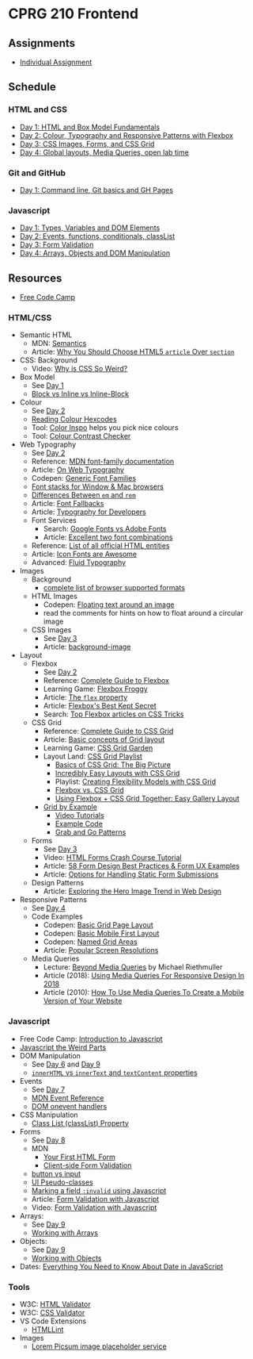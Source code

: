 # CPRG 210 Frontend
## Assignments
- [Individual Assignment](assignments/individual-assignment.md)

## Schedule
### HTML and CSS
- [Day 1: HTML and Box Model Fundamentals](days/d01/README.md)
- [Day 2: Colour, Typography and Responsive Patterns with Flexbox](days/d02/README.md)
- [Day 3: CSS Images, Forms, and CSS Grid](days/d03/README.md)
- [Day 4: Global layouts, Media Queries, open lab time](days/d04/README.md)

### Git and GitHub
- [Day 1: Command line, Git basics and GH Pages](days/d05/README.md)

### Javascript
- [Day 1: Types, Variables and DOM Elements](days/d06/README.md)
- [Day 2: Events, functions, conditionals, classList](days/d07/README.md)
- [Day 3: Form Validation](days/d08/README.md)
- [Day 4: Arrays, Objects and DOM Manipulation](days/d09/README.md)

## Resources
- [Free Code Camp](https://www.freecodecamp.org/learn/)

### HTML/CSS
- Semantic HTML
  - MDN: [Semantics](https://developer.mozilla.org/en-US/docs/Glossary/Semantics)
  - Article: [Why You Should Choose HTML5 `article` Over `section`](https://www.smashingmagazine.com/2020/01/html5-article-section/)
- CSS: Background
  - Video: [Why is CSS So Weird?](https://www.youtube.com/watch?v=aHUtMbJw8iA)
- Box Model
  - See [Day 1](days/d01/README.md)
  - [Block vs Inline vs Inline-Block](https://stackoverflow.com/questions/9189810/css-display-inline-vs-inline-block)
- Colour
  - See [Day 2](days/d02/README.md)
  - [Reading Colour Hexcodes](https://www.youtube.com/watch?v=eqZqx6lRPe0)
  - Tool: [Color Inspo](https://colorsinspo.com/) helps you pick nice colours
  - Tool: [Colour Contrast Checker](https://contrast-ratio.com)
- Web Typography
  - See [Day 2](days/d02/README.md)
  - Reference: [MDN font-family documentation](https://developer.mozilla.org/en-US/docs/Web/CSS/font-family)
  - Article: [On Web Typography](https://alistapart.com/article/on-web-typography/)
  - Codepen: [Generic Font Families](https://codepen.io/acidtone/pen/QWwVxmv)
  - [Font stacks for Window & Mac browsers](https://coderwall.com/p/57imrw/common-fonts-for-windows-mac)
  - [Differences Between `em` and `rem`](https://codepen.io/funwithcodeyyc/pen/gOpOKEY)
  - Article: [Font Fallbacks](https://css-tricks.com/css-basics-fallback-font-stacks-robust-web-typography/)
  - Article: [Typography for Developers](https://css-tricks.com/typography-for-developers/)
  - Font Services
    - Search: [Google Fonts vs Adobe Fonts](https://www.google.com/search?q=fonts+google+vs+adobe&oq=fonts+google+vs+adobe)
    - Article: [Excellent two font combinations](https://www.reliablepsd.com/ultimate-google-font-pairings/)
  - Reference: [List of all official HTML entities](https://html.spec.whatwg.org/multipage/named-characters.html#named-character-references)
  - Article: [Icon Fonts are Awesome](https://css-tricks.com/examples/IconFont/)
  - Advanced: [Fluid Typography](https://css-tricks.com/snippets/css/fluid-typography/)
- Images
  - Background
    - [complete list of browser supported formats](https://en.wikipedia.org/wiki/Comparison_of_web_browsers#Image_format_support)
  - HTML Images
    - Codepen: [Floating text around an image](https://codepen.io/funwithcodeyyc/pen/MWgNapw)
    - read the comments for hints on how to float around a circular image
  - CSS Images
    - See [Day 3](days/d03/README.md)
    - Article: [background-image](https://css-tricks.com/almanac/properties/b/background-image/)
- Layout
  - Flexbox
    - See [Day 2](days/d02/README.md)
    - Reference: [Complete Guide to Flexbox](https://css-tricks.com/snippets/css/a-guide-to-flexbox/)
    - Learning Game: [Flexbox Froggy](https://flexboxfroggy.com/)  
    - Article: [The `flex` property](https://css-tricks.com/almanac/properties/f/flex/)
    - Article: [Flexbox's Best Kept Secret](https://hackernoon.com/flexbox-s-best-kept-secret-bd3d892826b6)
    - Search: [Top Flexbox articles on CSS Tricks](https://css-tricks.com/?s=flex&orderby=relevance&post_type=post%2Cpage%2Cguide)
  - CSS Grid
    - Reference: [Complete Guide to CSS Grid](https://css-tricks.com/snippets/css/complete-guide-grid/)
    - Article: [Basic concepts of Grid layout](https://developer.mozilla.org/en-US/docs/Web/CSS/CSS_Grid_Layout/Basic_Concepts_of_Grid_Layout)
    - Learning Game: [CSS Grid Garden](https://cssgridgarden.com/)
    - Layout Land: [CSS Grid Playlist](https://www.youtube.com/playlist?list=PLbSquHt1VCf1x_-1ytlVMT0AMwADlWtc1)
      - [Basics of CSS Grid: The Big Picture](https://youtu.be/FEnRpy9Xfes)
      - [Incredibly Easy Layouts with CSS Grid](https://youtu.be/tFKrK4eAiUQ)
      - Playlist: [Creating Flexibility Models with CSS Grid](https://www.youtube.com/playlist?list=PLbSquHt1VCf3rmXD2BymC_ZOGDEIu0OWP)
      - [Flexbox vs. CSS Grid](https://youtu.be/hs3piaN4b5I)
      - [Using Flexbox + CSS Grid Together: Easy Gallery Layout](https://youtu.be/dQHtT47eH0M)
    - [Grid by Example](https://gridbyexample.com)
      - [Video Tutorials](https://gridbyexample.com/video/)
      - [Example Code](https://gridbyexample.com/examples/)
      - [Grab and Go Patterns](https://gridbyexample.com/patterns/)
  - Forms
    - See [Day 3](days/d03/README.md)
    - Video: [HTML Forms Crash Course Tutorial](https://www.youtube.com/watch?v=YwbIeMlxZAU)
    - Article: [58 Form Design Best Practices & Form UX Examples](https://www.ventureharbour.com/form-design-best-practices/)
    - Article: [Options for Handling Static Form Submissions](https://www.freecodecamp.org/news/handling-static-forms-the-client-side-way/)
  - Design Patterns
    - Article: [Exploring the Hero Image Trend in Web Design](https://envato.com/blog/exploring-hero-image-trend-web-design/)
- Responsive Patterns
  - See [Day 4](days/d04/README.md)
  - Code Examples
    - Codepen: [Basic Grid Page Layout](https://codepen.io/acidtone/pen/QejVBW)
    - Codepen: [Basic Mobile First Layout](https://codepen.io/acidtone/pen/KKPrdeY)
    - Codepen: [Named Grid Areas](https://codepen.io/acidtone/pen/wvwYjJw)
    - Article: [Popular Screen Resolutions](https://mediag.com/blog/popular-screen-resolutions-designing-for-all/)
  - Media Queries
    - Lecture: [Beyond Media Queries](https://vimeo.com/235428198) by Michael Riethmuller 
    - Article (2018): [Using Media Queries For Responsive Design In 2018](https://www.smashingmagazine.com/2018/02/media-queries-responsive-design-2018/)
    - Article (2010): [How To Use Media Queries To Create a Mobile Version of Your Website](https://www.smashingmagazine.com/2010/07/how-to-use-css3-media-queries-to-create-a-mobile-version-of-your-website/)

### Javascript
- Free Code Camp: [Introduction to Javascript](https://www.freecodecamp.org/learn/javascript-algorithms-and-data-structures/basic-javascript/)
- [Javascript the Weird Parts](https://www.youtube.com/watch?v=Bv_5Zv5c-Ts)
- DOM Manipulation
  - See [Day 6](days/d06/README.md) and [Day 9](days/d09/README.md)
  - [`innerHTML` vs `innerText` and `textContent` properties](https://stackoverflow.com/questions/24427621/innertext-vs-innerhtml-vs-label-vs-text-vs-textcontent-vs-outertext)
- Events
  - See [Day 7](days/d07/README.md)
  - [MDN Event Reference](https://developer.mozilla.org/en-US/docs/Web/Events)
  - [DOM onevent handlers](https://developer.mozilla.org/en-US/docs/Web/Guide/Events/Event_handlers)
- CSS Manipulation
  - [Class List (classList) Property](https://www.youtube.com/watch?v=XYzSyPlY7_E)
- Forms
  - See [Day 8](days/d08/README.md)
  - MDN
    - [Your First HTML Form](https://developer.mozilla.org/en-US/docs/Learn/Forms/Your_first_form)
    - [Client-side Form Validation](https://developer.mozilla.org/en-US/docs/Learn/Forms/Form_validation)
  - [button vs input](https://stackoverflow.com/questions/37736056/button-type-button-vs-submit)
  - [UI Pseudo-classes](https://developer.mozilla.org/en-US/docs/Learn/Forms/UI_pseudo-classes)
  - [Marking a field `:invalid` using Javascript](https://stackoverflow.com/questions/10777970/can-i-mark-a-field-invalid-from-javascript)
  - Article: [Form Validation with Javascript](https://www.the-art-of-web.com/javascript/validate/)
  - Video: [Form Validation with Javascript](https://www.youtube.com/watch?v=8cb4auJt1TA)
- Arrays: 
  - See [Day 9](days/d09/README.md)
  - [Working with Arrays](https://developer.mozilla.org/en-US/docs/Web/JavaScript/Reference/Global_Objects/Array)
- Objects: 
  - See [Day 9](days/d09/README.md)
  - [Working with Objects](https://developer.mozilla.org/en-US/docs/Web/JavaScript/Guide/Working_with_Objects)
- Dates: [Everything You Need to Know About Date in JavaScript](https://css-tricks.com/everything-you-need-to-know-about-date-in-javascript/) 

### Tools
- W3C: [HTML Validator](https://validator.w3.org/)
- W3C: [CSS Validator](https://jigsaw.w3.org/css-validator/)
- VS Code Extensions
  - [HTMLLint](https://marketplace.visualstudio.com/items?itemName=mkaufman.HTMLHint)
- Images
  - [Lorem Picsum image placeholder service](https://picsum.photos/)
